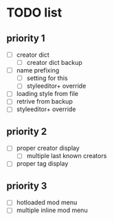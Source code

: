 # TODO list

## priority 1

- [ ] creator dict
  - [ ] creator dict backup
- [ ] name prefixing
  - [ ] setting for this
  - [ ] styleeditor+ override
- [ ]  loading style from file
  - [ ]  retrive from backup
  - [ ]  styleeditor+ override

## priority 2

- [ ] proper creator display
  - [ ] multiple last known creators
- [ ] proper tag display

## priority 3

- [ ] hotloaded mod menu
- [ ] multiple inline mod menu
